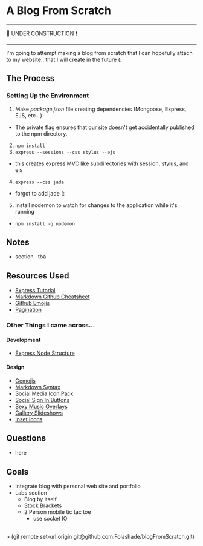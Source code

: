 A Blog From Scratch
===================
  
----
:construction_worker: UNDER CONSTRUCTION :exclamation:

----


I'm going to attempt making a blog from scratch that I can hopefully attach to my website.. that I will create in the future (:
 
## The Process
### Setting Up the Environment
1. Make _package.json_ file creating dependencies (Mongoose, Express, EJS, etc.. )
  - The private flag ensures that our site doesn't get accidentally published to the npm directory.
2. `npm install`
3. `express --sessions --css stylus --ejs`
  - this creates express MVC like subdirectories with session, stylus, and ejs
4. `express --css jade`
  - forgot to add jade (:
5. Install nodemon to watch for changes to the application while it's running
  - `npm install -g nodemon`

## Notes
+ section.. tba
  
## Resources Used
- [Express Tutorial](http://expressjs.com/guide.html)
- [Markdown Github Cheatsheet](https://github.com/adam-p/markdown-here/wiki/Markdown-Cheatsheet)
- [Github Emojis](http://www.emoji-cheat-sheet.com/)
- [Pagination](http://drupal.org/project/pagination)

### Other Things I came across...
#### Development
- [Express Node Structure](http://dailyjs.com/2012/01/26/effective-node-modules/)

#### Design
- [Gemojis](https://github.com/github/gemoji)
- [Markdown Syntax](http://en.wikipedia.com/wiki/Markdown)
- [Social Media Icon Pack](http://www.komodomedia.com/blog/2009/06/social-network-icon-pack/)
- [Social Sign In Buttons](http://www.komodomedia.com/blog/2009/06/sign-in-with-twitter-facebook-and-openid/)
- [Sexy Music Overlays](http://www.komodomedia.com/blog/2009/03/sexy-music-album-overlays/)
- [Gallery Slideshows](http://www.1stwebdesigner.com/css/57-free-image-gallery-slideshow-and-lightbox-solutions/)
- [Inset Icons](http://glyphicons.com/)

  	
## Questions
+ here

## Goals 
+ Integrate blog with personal web site and portfolio
+ Labs section
  - Blog by itself
  - Stock Brackets 
  - 2 Person mobile tic tac toe
    - use socket IO 

  
<br> 
> (git remote set-url origin git@github.com:Folashade/blogFromScratch.git)

